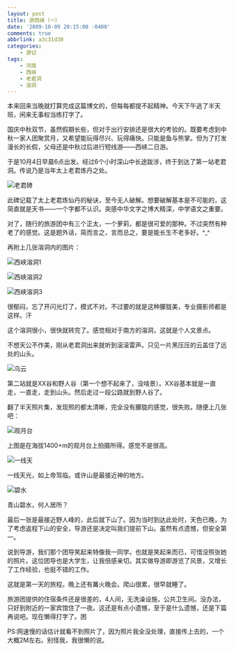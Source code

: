 ```yaml
---
layout: post
title: 游西峡（一）
date: '2009-10-09 20:15:00 -0400'
comments: true
abbrlink: a3c31d30
categories:
	- 游记
tags:
	- 河南
	- 西峡
	- 老君洞
	- 溶洞
---
```


本来回来当晚就打算完成这篇博文的，但每每都提不起精神。今天下午逃了半天班，闲来无事权当练打字了。

国庆中秋双节，虽然假期长些，但对于出行安排还是很大的考验的。既要考虑到中秋一家人团聚赏月，又希望能玩得尽兴、玩得痛快。只能是鱼与熊掌。但为了打发漫长的长假，父母还是中秋过后进行短线游——西峡二日游。

于是10月4日早晨6点出发。经过6个小时深山中长途跋涉，终于到达了第一站老君洞。传说乃是当年太上老君炼丹之处。

![老君碑](\img\xixia_1_1.jpg)


此碑记载了太上老君炼仙丹的秘诀，至今无人破解。想要破解基本是不可能的，这简直就是天书——一个字都不认识。突感中华文字之博大精深，中学语文之重要。

对了，随行的旅游团中有三个正太，一个萝莉，都是很可爱的那种。不过突然有种老了的感觉。这是题外话，简而言之，言而总之，要是能长生不老多好。^_^

再附上几张溶洞内的图片：

![西峡溶洞1](\img\xixia_1_2.jpg)

![西峡溶洞2](\img\xixia_1_3.jpg)

![西峡溶洞3](\img\xixia_1_4.jpg)

很郁闷，忘了开闪光灯了，模式不对。不过要的就是这种朦胧美，专业摄影师都是这样。汗

这个溶洞很小，很快就转完了。感觉相对于南方的溶洞，这就是个人文景点。

不想天公不作美，刚从老君洞出来就听到滚滚雷声。只见一片黑压压的云盖住了远处的山头。

![乌云](\img\xixia_1_5.jpg)

第二站就是XX谷和野人谷（第一个想不起来了，没啥景）。XX谷基本就是一直走，一直走，走到山头。然后走过一段公路就到野人谷了。

翻了半天照片集，发现照的都太清晰，完全没有朦胧的感觉，很失败。随便上几张吧：

![观月台](\img\xixia_1_6.jpg)

上图是在海拔1400+m的观月台上拍摄所得。感觉不是很高。

![一线天](\img\xixia_1_7.jpg)

一线天光，如上帝驾临。或许山是最接近神的地方。

![碧水](\img\xixia_1_8.jpg)

青山碧水，何人居所？

最后一张是最接近野人峰的，此后就下山了。因为当时到达此处时，天色已晚，为了考虑返程下山的安全，导游还是决定叫我们提前下山。虽然有点遗憾，但安全第一。

说到导游，我们那个团导笑起来特像我一同学。也就是笑起来而已，可惜没照张她的照片。这位团导也是大学生，让我倍感亲切。其实做导游即游览了风景，又增长了工作经验，也挺不错的工作。

这就是第一天的旅程。晚上还有篝火晚会。爬山很累，很早就睡了。

旅游团提供的住宿条件还是很差的，4人间，无洗澡设施，公共卫生间。没办法，只好到附近的一家宾馆住了一夜。这还是有点小遗憾，至于是什么遗憾，还是下篇再说吧。现在懒得打字了。困

PS:网速慢的话估计就看不到照片了，因为照片我全没处理，直接传上去的，一个大概2M左右。别怪我，我很懒的说。
